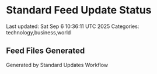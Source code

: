 # Standard Feed Update Status
Last updated: Sat Sep  6 10:36:11 UTC 2025
Categories: technology,business,world

## Feed Files Generated

Generated by Standard Updates Workflow
